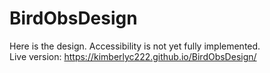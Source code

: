 # BirdObsDesign
Here is the design.  Accessibility is not yet fully implemented.  
Live version: https://kimberlyc222.github.io/BirdObsDesign/
